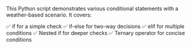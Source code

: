This Python script demonstrates various conditional statements with a weather-based scenario. It covers:

✅ if for a simple check
✅ if-else for two-way decisions
✅ elif for multiple conditions
✅ Nested if for deeper checks
✅ Ternary operator for concise conditions
